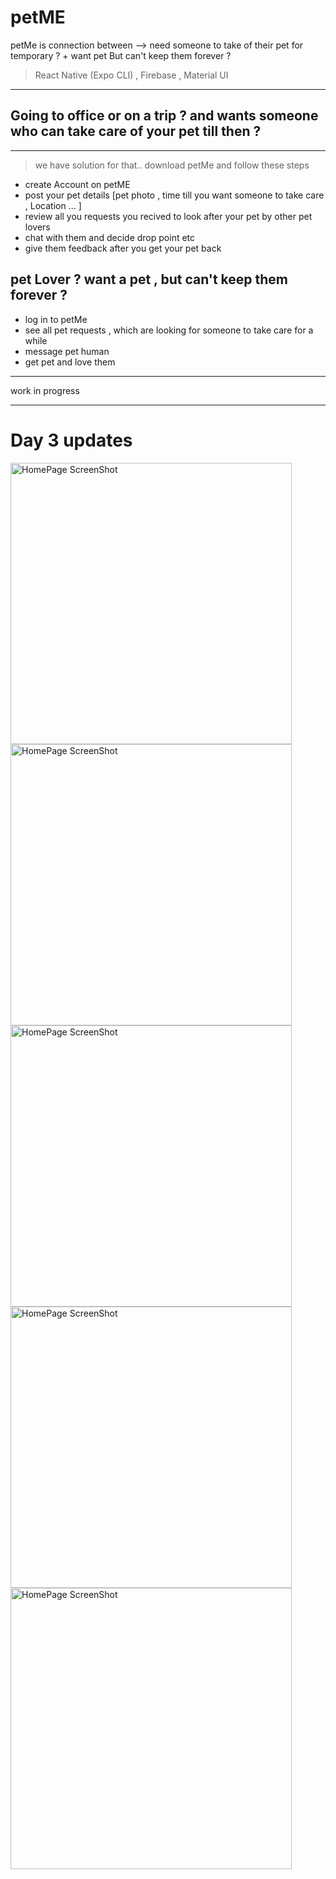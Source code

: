 # petME
petMe  is connection between  --> need someone to take of their pet for temporary  ? + want  pet But can't keep them forever ? 
> React Native (Expo CLI) , Firebase  , Material UI
****   
## Going to office or on a trip ? and wants someone who can take care of your pet till then ?
****
> we have solution for that.. download petMe and follow these steps
- create Account on petME
- post your pet details [pet photo , time till you want someone to take care , Location ... ]
- review all you requests you recived to look after your pet by other pet lovers
- chat with them and decide drop point etc
- give them feedback after you get your pet back

## pet Lover ? want a pet , but can't keep them forever ?
- log in to petMe
- see all pet requests , which are looking for someone to take care for a while
- message pet human
- get pet and love them

**** 
work in progress
****

# Day 3 updates
<div style="display:flex,flex-direction:row">
<img src="https://user-images.githubusercontent.com/88178000/137770957-5a362768-5235-4675-bb1d-6d14c0ed38bb.jpeg" alt="HomePage ScreenShot"  height="450">

<img src="https://user-images.githubusercontent.com/88178000/137770970-fbdef904-ca9d-4662-a4b8-a96ee8825b13.jpeg" alt="HomePage ScreenShot"  height="450">

<img src="https://user-images.githubusercontent.com/88178000/137770979-863d61aa-8622-49bb-b650-6a766e5436d2.jpeg" alt="HomePage ScreenShot"  height="450">
  <img src="https://user-images.githubusercontent.com/88178000/137784393-6c4a41e7-16fd-4064-9420-c30adc961c7b.jpeg" alt="HomePage ScreenShot"  height="450">
  <img src="https://user-images.githubusercontent.com/88178000/137784408-b39afb23-0e07-42d4-b63d-dc19cc774d0e.jpeg" alt="HomePage ScreenShot"  height="450">



